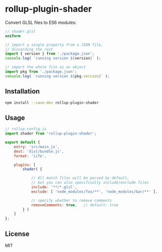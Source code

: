 # rollup-plugin-shader

Convert GLSL files to ES6 modules:

```glsl
// shader.glsl
uniform
```

```javascript
// import a single property from a JSON file,
// discarding the rest
import { version } from './package.json';
console.log( `running version ${version}` );

// import the whole file as an object
import pkg from './package.json';
console.log( `running version ${pkg.version}` );
```

## Installation

```bash
npm install --save-dev rollup-plugin-shader
```

## Usage

```javascript
// rollup.config.js
import shader from 'rollup-plugin-shader';

export default {
    entry: 'src/main.js',
    dest: 'dist/bundle.js',
    format: 'iife',

    plugins: [
        shader( {

            // All match files will be parsed by default,
            // but you can also specifically include/exclude files
            include: '**/*.glsl',
            exclude: [ 'node_modules/foo/**', 'node_modules/bar/**' ],

            // specify whether to remove comments
            removeComments: true,   // default: true
        } )
    ]
};
```

## License
MIT
